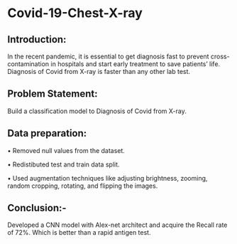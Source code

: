 # Covid-19-Chest-X-ray

## Introduction:
In the recent pandemic, it is essential to get diagnosis fast to prevent cross-contamination in hospitals and start early treatment to save patients’ life. Diagnosis of Covid from X-ray is faster than any other lab test. 

## Problem Statement:
Build a classification model to Diagnosis of Covid from X-ray.

## Data preparation:

•	Removed null values from the dataset.

•	Redistibuted test and train data split.

•	Used augmentation techniques like adjusting brightness, zooming, random cropping, rotating, and flipping the images.


## Conclusion:-
Developed a CNN model with Alex-net architect and acquire the Recall rate of 72%. Which is better than a rapid antigen test.

